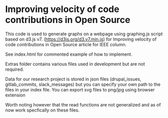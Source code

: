 # Improving velocity of code contributions in Open Source

This code is used to generate graphs on a webpage using graphing.js script based on  d3.js v7. (https://d3js.org/d3.v7.min.js) for Improving velocity of code contributions in Open Source article for IEEE column. 

See index.html for commented example of how to implement. 

Extras folder contains various files used in development but are not required. 

Data for our research project is stored in json files (drupal_issues, gitlab_commits, slack_messages) but you can specify your own path to the files in your index file. You can export svg files to png/jpg using browser extension

Worth noting however that the read functions are not generalized and as of now work specfically on these files. 

